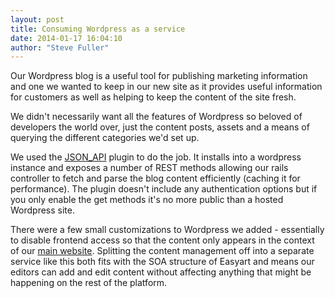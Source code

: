 ```yaml
---
layout: post
title: Consuming Wordpress as a service
date: 2014-01-17 16:04:10
author: "Steve Fuller"
---
```


Our Wordpress blog is a useful tool for publishing marketing information and one we wanted to keep in our new site as it provides useful information for customers as well as helping to keep the content of the site fresh.

We didn't necessarily want all the features of Wordpress so beloved of developers the world over, just the content posts, assets and a means of querying the different categories we'd set up.

We used the [JSON_API](http://wordpress.org/plugins/json-api/) plugin to do the job. It installs into a wordpress instance and exposes a number of REST methods allowing our rails controller to fetch and parse the blog content efficiently (caching it for performance). The plugin doesn't include any authentication options but if you only enable the get methods it's no more public than a hosted Wordpress site.

There were a few small customizations to Wordpress we added - essentially to disable frontend access so that the content only appears in the context of our [main website](http://www.easyart.com/trends). Splitting the content management off into a separate service like this both fits with the SOA structure of Easyart and means our editors can add and edit content without affecting anything that might be happening on the rest of the platform.
